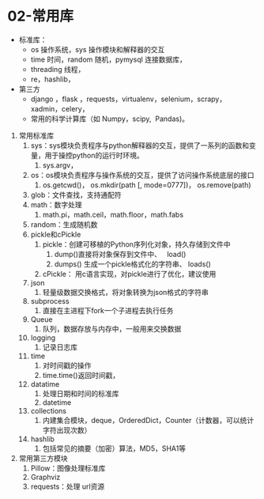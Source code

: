 # 02-常用库

* 标准库：
    * os 操作系统，sys 操作模块和解释器的交互
    * time 时间，random 随机，pymysql 连接数据库，
    * threading 线程，
    * re，hashlib，
* 第三方
    * django ，flask ，requests，virtualenv，selenium，scrapy，xadmin，celery，
    * 常用的科学计算库（如 Numpy，scipy,  Pandas)。

1. 常用标准库
    1. sys：sys模块负责程序与python解释器的交互，提供了一系列的函数和变量，用于操控python的运行时环境。
        1. sys.argv，
    2. os：os模块负责程序与操作系统的交互，提供了访问操作系统底层的接口
        1. os.getcwd()， os.mkdir(path [, mode=0777])， os.remove(path)
    3. glob：文件查找，支持通配符
    4. math：数字处理
        1. math.pi，math.ceil，math.floor，math.fabs
    5. random：生成随机数
    6. pickle和cPickle
        1. pickle：创建可移植的Python序列化对象，持久存储到文件中
            1. dump()直接将对象保存到文件中、   load()
            2. dumps() 生成一个pickle格式化的字符串、 loads()
        2. cPickle： 用c语言实现，对pickle进行了优化，建议使用
    7. json
        1. 轻量级数据交换格式，将对象转换为json格式的字符串
    8. subprocess
        1. 直接在主进程下fork一个子进程去执行任务
    9. Queue
        1. 队列，数据存放与内存中，一般用来交换数据
    10. logging
        1. 记录日志库
    11. time
        1. 对时间戳的操作
        2. time.time()返回时间戳，
    12. datatime
        1. 处理日期和时间的标准库
        2. datetime
    13. collections
        1. 内建集合模块，deque，OrderedDict，Counter（计数器，可以统计字符出现次数）
    14. hashlib
        1. 包括常见的摘要（加密）算法，MD5，SHA1等
2. 常用第三方模块
    1. Pillow：图像处理标准库
    2. Graphviz
    3. requests：处理 url资源
